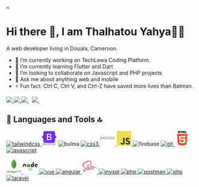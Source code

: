 
<
# Hi there 👋, I am Thalhatou Yahya👨‍💻

A web developer living in Douala, Cameroon.
- 🔭 I’m currently working on TechLewa Coding Platform.
- 🌱 I’m currently learning Flutter and Dart
- 👯 I’m looking to collaborate on Javascript and PHP projects
- 💬 Ask me about anything web and mobile
- ⚡ Fun fact: Ctrl C, Ctrl V, and Ctrl-Z have saved more lives than Batman.

<a href="https://api.whatsapp.com/send?phone=237677730017&text=Hello%20Olayemii,%20I%20got%20your%20contact%20from%20your%20Github%20profile" alt="Connect on Whatsapp"> 
    <img src="https://img.shields.io/badge/WHATSAPP-%2325D366.svg?&style=for-the-badge&logo=whatsapp&logoColor=white" /> 
</a>
<a href="https://www.twitter.com/thalhatou" alt="Follow Me on Twitter"> 
    <img src="https://img.shields.io/badge/twitter-%231DA1F2.svg?&style=for-the-badge&logo=twitter&logoColor=white" />
</a>
<a href="https://www.linkedin.com/in/thalhatou" alt="Connect on LinkedIn"> 
  <img src="https://img.shields.io/badge/linkedin-%230077B5.svg?&style=for-the-badge&logo=linkedin&logoColor=white" />
</a>&nbsp;
<a href="mailto:thalhatouyahya5352@gmail.com">
  <img src="https://img.shields.io/badge/email me-%23D14836.svg?&style=for-the-badge&logo=gmail&logoColor=white" />
</a>&nbsp;&nbsp;

## 🚀 Languages and Tools 🔝
<p align="left"> <a href="" target="_blank">
 <img src="https://cdn.svgporn.com/logos/tailwindcss-icon.svg" alt="tailwindcss" width="40" height="40"/> </a> 
 <a href="" target="_blank">
 <img src="https://raw.githubusercontent.com/devicons/devicon/master/icons/bootstrap/bootstrap-plain-wordmark.svg" alt="bootstrap" width="40" height="40"/></a> 
 <img src="https://cdn.svgporn.com/logos/bulma.svg" alt="bulma" width="40" height="40"/> </a> 
 <a href="https://www.w3schools.com/css/" target="_blank"> <img src="https://cdn.svgporn.com/logos/css-3.svg" alt="css3" width="40" height="40"/> </a> <a href="https://expressjs.com" target="_blank"> <img src="https://raw.githubusercontent.com/devicons/devicon/master/icons/express/express-original-wordmark.svg" alt="express" width="40" height="40"/> </a>  <a href="https://developer.mozilla.org/en-US/docs/Web/JavaScript" target="_blank"> <img src="https://raw.githubusercontent.com/devicons/devicon/master/icons/javascript/javascript-original.svg" alt="javascript" width="40" height="40"/> </a>
<img src="https://www.vectorlogo.zone/logos/firebase/firebase-icon.svg" alt="firebase" width="40" height="40"/> </a> <a href="https://git-scm.com/" target="_blank"> <img src="https://www.vectorlogo.zone/logos/git-scm/git-scm-icon.svg" alt="git" width="40" height="40"/> </a> <a href="https://www.w3.org/html/" target="_blank"> <img src="https://raw.githubusercontent.com/devicons/devicon/master/icons/html5/html5-original-wordmark.svg" alt="html5" width="40" height="40"/> </a> <a href="https://developer.mozilla.org/en-US/docs/Web/JavaScript" target="_blank"> <img src="https://forum.adonisjs.com/uploads/default/original/1X/cbbae84997fc01a15dbdeb0c1c4226e440e30c8d.jpeg" alt="javascript" width="40" height="40"/> </a>

<a href="https://www.mongodb.com/" target="_blank"> <img src="https://raw.githubusercontent.com/devicons/devicon/master/icons/mongodb/mongodb-original-wordmark.svg" alt="mongodb" width="40" height="40"/> </a> <a href="https://nodejs.org" target="_blank"> <img src="https://raw.githubusercontent.com/devicons/devicon/master/icons/nodejs/nodejs-original-wordmark.svg" alt="nodejs" width="40" height="40"/> </a> <a href="" target="_blank"> <img src="https://cdn.svgporn.com/logos/vue.svg" alt="vue" width="40" height="40"/> </a> <a href="" target="_blank"> <img src="https://cdn.svgporn.com/logos/angular-icon.svg" alt="angular" width="40" height="40"/> </a> <a href="https://sass-lang.com" target="_blank"> <img src="https://raw.githubusercontent.com/devicons/devicon/master/icons/sass/sass-original.svg" alt="sass" width="40" height="40"/> </a> 
<a href="https://www.mongodb.com/" target="_blank"> <img src="https://cdn.svgporn.com/logos/mysql.svg" alt="mysql" width="40" height="40"/> </a>
<a href="#" target="_blank">
 <img src="https://cdn.svgporn.com/logos/php.svg" alt="php" width="40" height="40"/> </a> 
<a href="#" target="_blank">
 <img src="https://cdn.svgporn.com/logos/postman.svg" alt="postman" width="40" height="40"/> </a> 
<a href="#" target="_blank">
 <img src="https://cdn.svgporn.com/logos/figma.svg" alt="php" width="40" height="40"/> </a> 
<a href="#" target="_blank">
 <img src="https://cdn.svgporn.com/logos/laravel.svg" alt="laravel" width="40" height="40"/> </a> 
</p>

